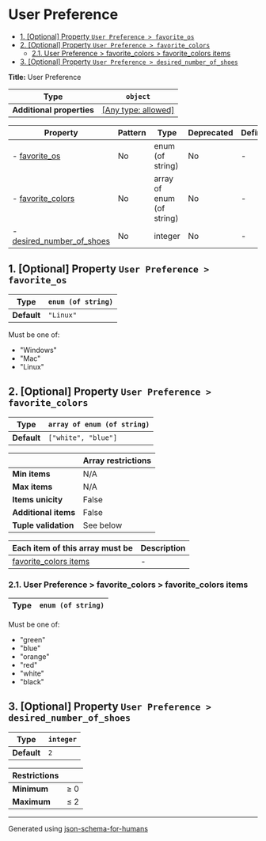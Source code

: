 # User Preference

- [1. [Optional] Property `User Preference > favorite_os`](#favorite_os)
- [2. [Optional] Property `User Preference > favorite_colors`](#favorite_colors)
  - [2.1. User Preference > favorite_colors > favorite_colors items](#autogenerated_heading_2)
- [3. [Optional] Property `User Preference > desired_number_of_shoes`](#desired_number_of_shoes)

**Title:** User Preference

| Type                      | `object`                                                                  |
| ------------------------- | ------------------------------------------------------------------------- |
| **Additional properties** | [[Any type: allowed]](# "Additional Properties of any type are allowed.") |

| Property                                               | Pattern | Type                      | Deprecated | Definition | Title/Description |
| ------------------------------------------------------ | ------- | ------------------------- | ---------- | ---------- | ----------------- |
| - [favorite_os](#favorite_os )                         | No      | enum (of string)          | No         | -          | -                 |
| - [favorite_colors](#favorite_colors )                 | No      | array of enum (of string) | No         | -          | -                 |
| - [desired_number_of_shoes](#desired_number_of_shoes ) | No      | integer                   | No         | -          | -                 |

## <a name="favorite_os"></a>1. [Optional] Property `User Preference > favorite_os`

| Type        | `enum (of string)` |
| ----------- | ------------------ |
| **Default** | `"Linux"`          |

Must be one of:
* "Windows"
* "Mac"
* "Linux"

## <a name="favorite_colors"></a>2. [Optional] Property `User Preference > favorite_colors`

| Type        | `array of enum (of string)` |
| ----------- | --------------------------- |
| **Default** | `["white", "blue"]`         |

|                      | Array restrictions |
| -------------------- | ------------------ |
| **Min items**        | N/A                |
| **Max items**        | N/A                |
| **Items unicity**    | False              |
| **Additional items** | False              |
| **Tuple validation** | See below          |

| Each item of this array must be                 | Description |
| ----------------------------------------------- | ----------- |
| [favorite_colors items](#favorite_colors_items) | -           |

### <a name="autogenerated_heading_2"></a>2.1. User Preference > favorite_colors > favorite_colors items

| Type | `enum (of string)` |
| ---- | ------------------ |

Must be one of:
* "green"
* "blue"
* "orange"
* "red"
* "white"
* "black"

## <a name="desired_number_of_shoes"></a>3. [Optional] Property `User Preference > desired_number_of_shoes`

| Type        | `integer` |
| ----------- | --------- |
| **Default** | `2`       |

| Restrictions |        |
| ------------ | ------ |
| **Minimum**  | &ge; 0 |
| **Maximum**  | &le; 2 |

----------------------------------------------------------------------------------------------------------------------------
Generated using [json-schema-for-humans](https://github.com/coveooss/json-schema-for-humans)
